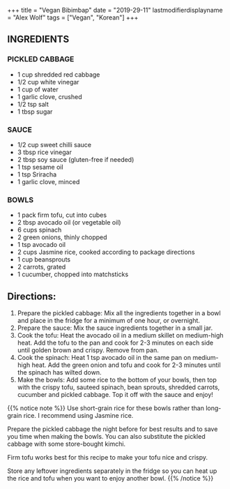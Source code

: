 +++
title = "Vegan Bibimbap"
date = "2019-29-11"
lastmodifierdisplayname = "Alex Wolf"
tags = ["Vegan", "Korean"]
+++

## INGREDIENTS

### PICKLED CABBAGE

* 1 cup shredded red cabbage
* 1/2 cup white vinegar
* 1 cup of water
* 1 garlic clove, crushed
* 1/2 tsp salt
* 1 tbsp sugar

### SAUCE

* 1/2 cup sweet chilli sauce
* 3 tbsp rice vinegar
* 2 tbsp soy sauce (gluten-free if needed)
* 1 tsp sesame oil
* 1 tsp Sriracha
* 1 garlic clove, minced

### BOWLS

* 1 pack firm tofu, cut into cubes
* 2 tbsp avocado oil (or vegetable oil)
* 6 cups spinach
* 2 green onions, thinly chopped
* 1 tsp avocado oil 
* 2 cups Jasmine rice, cooked according to package directions
* 1 cup beansprouts
* 2 carrots, grated
* 1 cucumber, chopped into matchsticks

## Directions:

1. Prepare the pickled cabbage: Mix all the ingredients together in a bowl and place in the fridge for a minimum of one hour, or overnight. 
2. Prepare the sauce: Mix the sauce ingredients together in a small jar. 
3. Cook the tofu: Heat the avocado oil in a medium skillet on medium-high heat. Add the tofu to the pan and cook for 2-3 minutes on each side until golden brown and crispy. Remove from pan. 
4. Cook the spinach: Heat 1 tsp avocado oil in the same pan on medium-high heat. Add the green onion and tofu and cook for 2-3 minutes until the spinach has wilted down. 
5. Make the bowls: Add some rice to the bottom of your bowls, then top with the crispy tofu, sauteed spinach, bean sprouts, shredded carrots, cucumber and pickled cabbage. Top it off with the sauce and enjoy!

{{% notice note %}}
Use short-grain rice for these bowls rather than long-grain rice. I recommend using Jasmine rice. 

Prepare the pickled cabbage the night before for best results and to save you time when making the bowls. You can also substitute the pickled cabbage with some store-bought kimchi.

Firm tofu works best for this recipe to make your tofu nice and crispy.

Store any leftover ingredients separately in the fridge so you can heat up the rice and tofu when you want to enjoy another bowl. 
{{% /notice %}}





